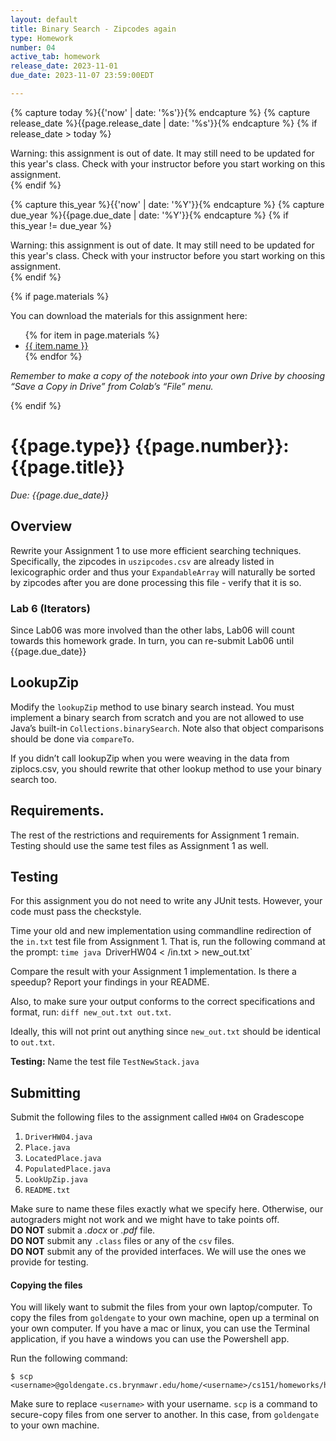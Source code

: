 ```yaml
---
layout: default
title: Binary Search - Zipcodes again
type: Homework
number: 04
active_tab: homework
release_date: 2023-11-01
due_date: 2023-11-07 23:59:00EDT

---
```


<!-- Check whether the assignment is ready to release -->
{% capture today %}{{'now' | date: '%s'}}{% endcapture %}
{% capture release_date %}{{page.release_date | date: '%s'}}{% endcapture %}
{% if release_date > today %} 
<div class="alert alert-danger">
Warning: this assignment is out of date.  It may still need to be updated for this year's class.  Check with your instructor before you start working on this assignment.
</div>
{% endif %}
<!-- End of check whether the assignment is up to date -->


<!-- Check whether the assignment is up to date -->
{% capture this_year %}{{'now' | date: '%Y'}}{% endcapture %}
{% capture due_year %}{{page.due_date | date: '%Y'}}{% endcapture %}
{% if this_year != due_year %} 
<div class="alert alert-danger">
Warning: this assignment is out of date.  It may still need to be updated for this year's class.  Check with your instructor before you start working on this assignment.
</div>
{% endif %}
<!-- End of check whether the assignment is up to date -->



{% if page.materials %}
<div class="alert alert-info">
You can download the materials for this assignment here:
<ul>
{% for item in page.materials %}
<li><a href="{{item.url}}">{{ item.name }}</a></li>
{% endfor %}
</ul>


<i>Remember to make a copy of the notebook into your own Drive by choosing “Save a Copy in Drive” from Colab’s “File” menu.</i>

</div>
{% endif %}





{{page.type}} {{page.number}}: {{page.title}}
=============================================================

_Due: {{page.due_date}}_

## Overview

Rewrite your Assignment 1 to use more efficient searching techniques. Specifically,
the zipcodes in `uszipcodes.csv` are already listed in lexicographic order and thus
your `ExpandableArray` will naturally be sorted by zipcodes after you are done processing
this file - verify that it is so.

### Lab 6 (Iterators)

Since Lab06 was more involved than the other labs,
Lab06 will count towards this homework grade. 
In turn, you can re-submit Lab06 until {{page.due_date}}

## LookupZip
Modify the `lookupZip` method to use binary search instead. 
You must implement a binary search from scratch and 
you are not allowed to use Java’s
built-in `Collections.binarySearch`. Note also that object comparisons
should be done via `compareTo`.

If you didn’t call lookupZip when you were weaving in the data from ziplocs.csv,
you should rewrite that other lookup method to use your binary search too.

## Requirements.

The rest of the restrictions and requirements for Assignment 1 remain. 
Testing should use the same test files as Assignment 1 as well.

## Testing

For this assignment you do not need to write any JUnit tests.
However, your code must pass the checkstyle.

Time your old and new implementation using commandline redirection of 
the `in.txt` test file from Assignment 1. 
That is, run the
following command at the prompt:
`time java `DriverHW04 < <PATH>/in.txt > new_out.txt`

Compare the result with your Assignment 1 implementation. Is there a
speedup? Report your findings in your README.

Also, to make sure your output conforms to the correct
specifications and format, run:
`diff new_out.txt out.txt`.

Ideally, this will not print out anything since `new_out.txt`
should be identical to `out.txt`.
 
**Testing:** Name the test file `TestNewStack.java`

## Submitting

Submit the following files to the assignment called `HW04` on Gradescope

1. `DriverHW04.java`
1. `Place.java`
1. `LocatedPlace.java`
1. `PopulatedPlace.java `
1. `LookUpZip.java`
4. `README.txt`

Make sure to name these files exactly what we specify here. Otherwise,
our autograders might not work and we might have to take points off.
<br>
**DO NOT** submit a *.docx* or *.pdf* file.
<br>
**DO NOT** submit any `.class` files or any of the `csv` files.
<br>
**DO NOT** submit any of the provided interfaces. We will use the ones
we provide for testing.

#### Copying the files 
You will likely want to submit the files from your own laptop/computer.
To copy the files from `goldengate` to your own machine, 
open up a terminal on your own computer. If you have a mac or linux, you can use the 
Terminal application, if you have a windows you can use the Powershell app.

Run the following command:

```bassh
$ scp <username>@goldengate.cs.brynmawr.edu/home/<username>/cs151/homeworks/hw00/*
```

Make sure to replace `<username>` with your username. `scp` is a command to secure-copy files
from one server to another. In this case, from `goldengate` to your own machine.

